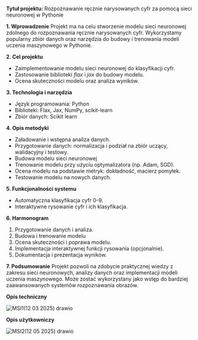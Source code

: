 **Tytuł projektu:** Rozpoznawanie ręcznie narysowanych cyfr za pomocą sieci neuronowej w Pythonie

**1. Wprowadzenie**
Projekt ma na celu stworzenie modelu sieci neuronowej zdolnego do rozpoznawania ręcznie narysowanych cyfr. Wykorzystamy popularny zbiór danych oraz narzędzia do budowy i trenowania modeli uczenia maszynowego w Pythonie.

**2. Cel projektu**
- Zaimplementowanie modelu sieci neuronowej do klasyfikacji cyfr.
- Zastosowanie biblioteki *flax* i *jax* do budowy modelu.
- Ocena skuteczności modelu oraz analiza wyników.

**3. Technologia i narzędzia**
- Język programowania: Python
- Biblioteki: Flax, Jax, NumPy, scikit-learn
- Zbiór danych: Scikit learn

**4. Opis metodyki**
- Załadowanie i wstępna analiza danych.
- Przygotowanie danych: normalizacja i podział na zbiór uczący, walidacyjny i testowy.
- Budowa modelu sieci neuronowej
- Trenowanie modelu przy użyciu optymalizatora (np. Adam, SGD).
- Ocena modelu na podstawie metryk: dokładność, macierz pomyłek.
- Testowanie modelu na nowych danych.

**5. Funkcjonalności systemu**
- Automatyczna klasyfikacja cyfr 0-9.
- Interaktywne rysowanie cyfr i ich klasyfikacja.

**6. Harmonogram**
1. Przygotowanie danych i analiza.
2. Budowa i trenowanie modelu 
3. Ocena skuteczności i poprawa modelu.
4. Implementacja interaktywnej funkcji rysowania (opcjonalnie).
5. Dokumentacja i prezentacja wyników.

**7. Podsumowanie**
Projekt pozwoli na zdobycie praktycznej wiedzy z zakresu sieci neuronowych, analizy danych oraz implementacji modeli uczenia maszynowego. Może zostać wykorzystany jako wstęp do bardziej zaawansowanych systemów rozpoznawania obrazów.

**Opis techniczny**

![MSI1(12 03 2025) drawio](https://github.com/user-attachments/assets/37d0ab92-c00f-4b11-b238-ccb809c520c1)



**Opis użytkowniczy**

![MSI2(12 05 2025) drawio](https://github.com/user-attachments/assets/37632520-1c24-4348-a4c6-48e3c9b6f595)






